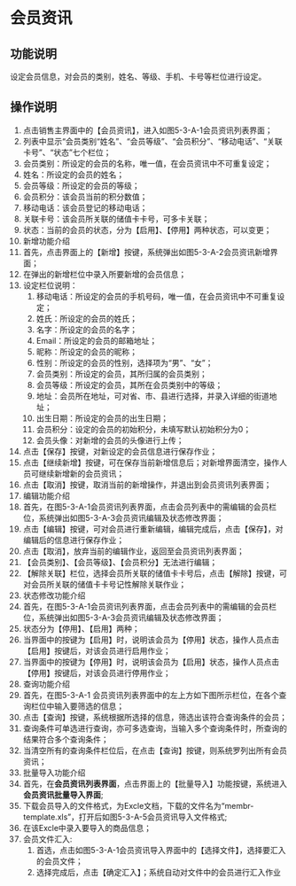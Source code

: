 # 会员资讯

## 功能说明

设定会员信息，对会员的类别，姓名、等级、手机、卡号等栏位进行设定。

## 操作说明

1.	点击销售主界面中的【会员资讯】，进入如图5-3-A-1会员资讯列表界面；
2.	列表中显示“会员类别“姓名”、“会员等级”、“会员积分”、“移动电话”、“关联卡号”、“状态”七个栏位；
  1. 会员类别：所设定的会员的名称，唯一值，在会员资讯中不可重复设定；
  2. 姓名：所设定的会员的姓名；
  3. 会员等级：所设定的会员的等级；
  4. 会员积分：该会员当前的积分数值；
  5. 移动电话：该会员登记的移动电话；
  6. 关联卡号：该会员所关联的储值卡卡号，可多卡关联；
  7. 状态：当前的会员的状态，分为【启用】、【停用】两种状态，可以变更；
3.	新增功能介绍
  1. 首先，点击界面上的【新增】按键，系统弹出如图5-3-A-2会员资讯新增界面；
  2. 在弹出的新增栏位中录入所要新增的会员信息；
  3. 设定栏位说明：
        1. 移动电话：所设定的会员的手机号码，唯一值，在会员资讯中不可重复设定；
        2. 姓氏：所设定的会员的姓氏；
        3. 名字：所设定的会员的名字；
        4. Email：所设定的会员的邮箱地址；
        5. 昵称：所设定的会员的昵称；
        6. 性别：所设定的会员的性别，选择项为“男”、“女”；
        7. 会员类别：所设定的会员，其所归属的会员类别；
        8. 会员等级：所设定的会员，其所在会员类别中的等级；
        9. 地址：会员所在地址，可对省、市、县进行选择，并录入详细的街道地址；
        10. 出生日期：所设定的会员的出生日期；
        11. 会员积分：设定的会员的初始积分，未填写默认初始积分为0；
        12. 会员头像：对新增的会员的头像进行上传；
  4. 点击【保存】按键，对新设定的会员信息进行保存作业；
  5. 点击【继续新增】按键，可在保存当前新增信息后；对新增界面清空，操作人员可继续新增新的会员资讯；
  6. 点击【取消】按键，取消当前的新增操作，并退出到会员资讯列表界面；
4.	编辑功能介绍
  1. 首先，在图5-3-A-1会员资讯列表界面，点击会员列表中的需编辑的会员栏位，系统弹出如图5-3-A-3会员资讯编辑及状态修改界面；
  2. 点击【编辑】按键，可对会员进行重新编辑，编辑完成后，点击【保存】，对编辑后的信息进行保存作业；
  3. 点击【取消】，放弃当前的编辑作业，返回至会员资讯列表界面；
  4. 【会员类别】、【会员等级】、【会员积分】无法进行编辑；
  5. 【解除关联】栏位，选择会员所关联的储值卡卡号后，点击【解除】按键，可对会员所关联的储值卡卡号记性解除关联作业；
5.	状态修改功能介绍
  1. 首先，在图5-3-A-1会员资讯列表界面，点击会员列表中的需编辑的会员栏位，系统弹出如图5-3-A-3会员资讯编辑及状态修改界面；
  2. 状态分为【停用】、【启用】两种；
  3. 当界面中的按键为【启用】时，说明该会员为【停用】状态，操作人员点击【启用】按键后，对该会员进行启用作业；
  4. 当界面中的按键为【停用】时，说明该会员为【启用】状态，操作人员点击【停用】按键后，对该会员进行停用作业；
6.	查询功能介绍
  1. 首先，在图5-3-A-1 会员资讯列表界面中的左上方如下图所示栏位，在各个查询栏位中输入要筛选的信息；
  2. 点击【查询】按键，系统根据所选择的信息，筛选出该符合查询条件的会员；
  3. 查询条件可单选进行查询，亦可多选查询，当输入多个查询条件时，所查询的结果符合多个查询条件；
  4. 当清空所有的查询条件栏位后，在点击【查询】按键，则系统罗列出所有会员资讯；
7.	批量导入功能介绍
  1. 首先，在**会员资讯列表界面**，点击界面上的【批量导入】功能按键，系统进入**会员资讯批量导入界面**;
  2. 下载会员导入的文件格式，为Excle文档，下载的文件名为“membr-template.xls”，打开后如图5-3-A-5会员资讯导入文件格式;
  3. 在该Excle中录入要导入的商品信息；
  4. 会员文件汇入:
        1. 首选，点击如图5-3-A-1会员资讯导入界面中的【选择文件】，选择要汇入的会员文件；
        2. 选择完成后，点击【确定汇入】；系统自动对文件中的会员进行汇入作业
